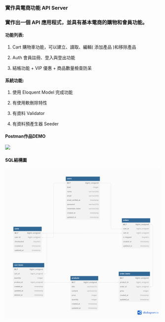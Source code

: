 ### 實作具電商功能 API Server

### 實作出一個 API 應用程式，並具有基本電商的購物和會員功能。

#### 功能列表:

   1. Cart 購物車功能，可以建立、讀取、編輯( 添加產品 )和移除產品

   2. Auth 會員註冊、登入與登出功能

   3. 結帳功能 + VIP 優惠 + 商品數量檢查防呆
    
#### 系統功能:

   1. 使用 Eloquent Model 完成功能

   2. 有使用軟刪除特性

   3. 有資料 Validator

   4. 有資料預產生器 Seeder

#### Postman作品DEMO
[![](https://i.ytimg.com/vi/uyv5EQ4Zcco/maxresdefault.jpg)](https://youtu.be/uyv5EQ4Zcco  "")

#### SQL結構圖
![GITHUB](https://github.com/Calaglinlol/e_commerce/blob/master/ER_Model.png "")

